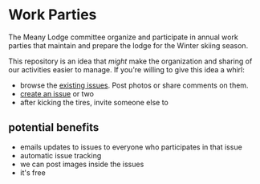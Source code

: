 # Work Parties

The Meany Lodge committee organize and participate in annual work parties that maintain and prepare the lodge for the Winter skiing season.

This repository is an idea that _might_ make the organization and sharing of our activities easier to manage. If you're willing to give this idea a whirl:

- browse the [existing issues](https://github.com/MeanyLodge/Committee/issues). Post photos or share comments on them.
- [create an issue](https://github.com/MeanyLodge/Committee/issues/new) or two
- after kicking the tires, invite someone else to


## potential benefits

- emails updates to issues to everyone who participates in that issue
- automatic issue tracking
- we can post images inside the issues
- it's free
